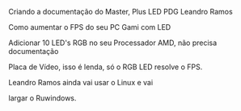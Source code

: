 Criando a documentação do Master, Plus LED PDG Leandro Ramos

Como aumentar o FPS do seu PC Gami com LED

Adicionar 10 LED's RGB no seu Processador AMD, não precisa documentação

Placa de Vídeo, isso é lenda, só o RGB LED resolve o FPS.

Leandro Ramos ainda vai usar o Linux e vai

largar o Ruwindows.